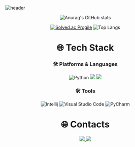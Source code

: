 ![header](https://capsule-render.vercel.app/api?type=waving&color=_hexcode&height=200&section=header&text=🌐　JEONHYUNSOO&fontColor=FFFFFF&fontSize=60&animation=twinkling)

<div align=center>

![Anurag's GitHub stats](https://github-readme-stats.vercel.app/api?username=thatgirls00&show_icons=true&theme=dark)  


[![Solved.ac Progile](http://mazassumnida.wtf/api/v2/generate_badge?boj=wjsgustn201)](https://solved.ac/wjsgustn201/) ![Top Langs](https://github-readme-stats.vercel.app/api/top-langs/?username=thatgirls00&layout=compact&theme=dark)


</div>

<div align=center><h1>🌐 Tech Stack </h1></div>

<div align=center>
  
### 🛠 Platforms & Languages
  <img alt="Python" src ="https://img.shields.io/badge/Python-3776AB.svg?&style=for-the-badge&logo=Python&logoColor=white"/>
  <img src="https://img.shields.io/badge/java-007396?style=for-the-badge&logo=java&logoColor=white">
  <img src="https://img.shields.io/badge/github-181717?style=for-the-badge&logo=github&logoColor=white">

### 🛠 Tools
![Intellij](https://img.shields.io/badge/Intellij&nbsp;IDEA-000000.svg?&style=for-the-badge&logo=intellijidea&logoColor=white)
![Visual Studio Code](https://img.shields.io/badge/Visual%20Studio%20Code-007ACC.svg?&style=for-the-badge&logo=Visual%20Studio%20Code&logoColor=white)
<img alt="PyCharm" src ="https://img.shields.io/badge/PyCharm-181717.svg?&style=for-the-badge&logo=PyCharm&logoColor=white"/>  

</div>


<div align=center>

# 🌐 Contacts
<div align=center>
<a href="mailto:wjsgustn201@gmail.com">
        <img src="https://img.shields.io/badge/Gmail-EA4335?style=for-the-badge&logo=Gmail&logoColor=white"> 
</a>
<a href="https://firstprep.tistory.com/">
  <img src="https://img.shields.io/badge/blog-181717?style=for-the-badge&logo=tistory&logoColor=ffffff">
</a>

</div>

</div>

